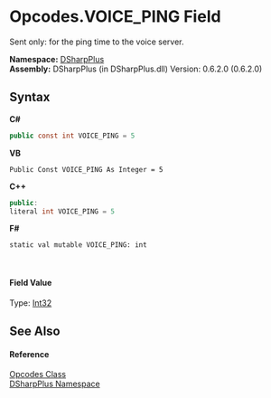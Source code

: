 # Opcodes.VOICE_PING Field
 

Sent only: for the ping time to the voice server.

**Namespace:**&nbsp;<a href="503971eb-de5e-a570-9922-de9500a9b1cc">DSharpPlus</a><br />**Assembly:**&nbsp;DSharpPlus (in DSharpPlus.dll) Version: 0.6.2.0 (0.6.2.0)

## Syntax

**C#**<br />
``` C#
public const int VOICE_PING = 5
```

**VB**<br />
``` VB
Public Const VOICE_PING As Integer = 5
```

**C++**<br />
``` C++
public:
literal int VOICE_PING = 5
```

**F#**<br />
``` F#
static val mutable VOICE_PING: int
```

<br />

#### Field Value
Type: <a href="http://msdn2.microsoft.com/en-us/library/td2s409d" target="_blank">Int32</a>

## See Also


#### Reference
<a href="1e7c0633-5cd0-65dc-8c20-26aca3e1d4f3">Opcodes Class</a><br /><a href="503971eb-de5e-a570-9922-de9500a9b1cc">DSharpPlus Namespace</a><br />
